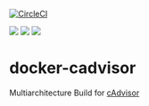 [![CircleCI](https://circleci.com/gh/uniba-ktr/docker-cadvisor.svg?style=svg)](https://circleci.com/gh/uniba-ktr/docker-cadvisor)

[![](https://images.microbadger.com/badges/version/unibaktr/cadvisor.svg)](https://microbadger.com/images/unibaktr/cadvisor "Get your own version badge on microbadger.com") [![](https://images.microbadger.com/badges/image/unibaktr/cadvisor.svg)](https://microbadger.com/images/unibaktr/cadvisor "Get your own image badge on microbadger.com") [![](https://images.microbadger.com/badges/commit/unibaktr/cadvisor.svg)](https://microbadger.com/images/unibaktr/cadvisor "Get your own commit badge on microbadger.com")

# docker-cadvisor
Multiarchitecture Build for [cAdvisor](https://github.com/google/cadvisor.git)
